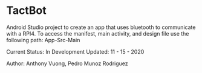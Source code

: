 # TactBot
Android Studio project to create an app that uses bluetooth to communicate with a RPI4.
To access the manifest, main activity, and design file use the following path: App-Src-Main

Current Status: In Development
Updated: 11 - 15 - 2020

Author: Anthony Vuong, Pedro Munoz Rodriguez
